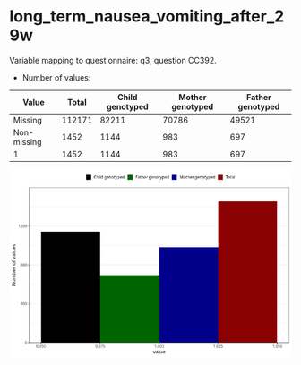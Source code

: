 # long_term_nausea_vomiting_after_29w
Variable mapping to questionnaire: q3, question CC392.
- Number of values:

| Value | Total | Child genotyped | Mother genotyped | Father genotyped |
| ----- | ----- | --------------- | ---------------- | ---------------- |
| Missing | 112171 | 82211 | 70786 | 49521 |
| Non-missing | 1452 | 1144 | 983 | 697 |
| 1 | 1452 | 1144 | 983 | 697 |



![](long_term_nausea_vomiting_after_29w_n.png)



